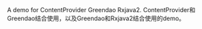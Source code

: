 A demo for ContentProvider Greendao Rxjava2.
ContentProvider和Greendao结合使用，以及Greendao和Rxjava2结合使用的demo。
